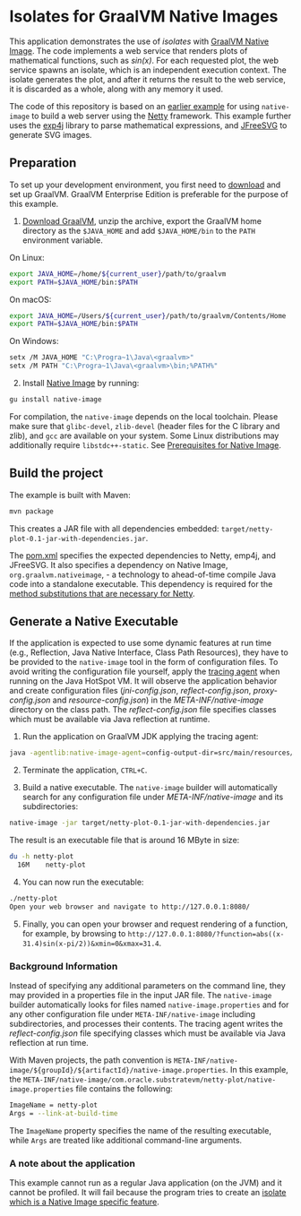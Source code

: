 # Isolates for GraalVM Native Images

This application demonstrates the use of _isolates_ with [GraalVM Native Image](https://www.graalvm.org/docs/reference-manual/native-image/).
The code implements a web service that renders plots of mathematical functions, such as _sin(x)_.
For each requested plot, the web service spawns an isolate, which is an independent execution context.
The isolate generates the plot, and after it returns the result to the web service, it is discarded as a whole, along with any memory it used.

The code of this repository is based on an [earlier example](https://github.com/cstancu/netty-native-demo) for using `native-image` to build a web server using the [Netty](http://netty.io/) framework.
This example further uses the [exp4j](https://www.objecthunter.net/exp4j/) library to parse mathematical expressions, and [JFreeSVG](http://www.jfree.org/jfreesvg/) to generate SVG images.

## Preparation

To set up your development environment, you first need to [download](http://www.graalvm.org/downloads/) and set up GraalVM.
GraalVM Enterprise Edition is preferable for the purpose of this example.

1. [Download GraalVM](https://www.graalvm.org/downloads/), unzip the archive, export the GraalVM home directory as the `$JAVA_HOME` and add `$JAVA_HOME/bin` to the `PATH` environment variable.

  On Linux:
  ```bash
  export JAVA_HOME=/home/${current_user}/path/to/graalvm
  export PATH=$JAVA_HOME/bin:$PATH
  ```
  On macOS:
  ```bash
  export JAVA_HOME=/Users/${current_user}/path/to/graalvm/Contents/Home
  export PATH=$JAVA_HOME/bin:$PATH
  ```
  On Windows:
  ```bash
  setx /M JAVA_HOME "C:\Progra~1\Java\<graalvm>"
  setx /M PATH "C:\Progra~1\Java\<graalvm>\bin;%PATH%"
  ```

2. Install [Native Image](https://www.graalvm.org/docs/reference-manual/native-image/#install-native-image) by running:
  ```bash
  gu install native-image
  ```

For compilation, the `native-image` depends on the local toolchain.
Please make sure that `glibc-devel`, `zlib-devel` (header files for the C library and zlib), and `gcc` are available on your system. Some Linux distributions may additionally require `libstdc++-static`.
See [Prerequisites for Native Image](https://www.graalvm.org/reference-manual/native-image/#prerequisites).

## Build the project

The example is built with Maven:

```bash
mvn package
```

This creates a JAR file with all dependencies embedded: `target/netty-plot-0.1-jar-with-dependencies.jar`.

The [pom.xml](pom.xml) specifies the expected dependencies to Netty, emp4j, and JFreeSVG.
It also specifies a dependency on Native Image, `org.graalvm.nativeimage`, - a technology to ahead-of-time compile Java code into a standalone executable.
This dependency is required for the [method substitutions that are necessary for Netty](https://github.com/cstancu/netty-native-demo).

## Generate a Native Executable

If the application is expected to use some dynamic features at run time (e.g., Reflection, Java Native Interface, Class Path Resources), they have to be provided to the `native-image` tool in the form of configuration files.
To avoid writing the configuration file yourself, apply the [tracing agent](https://www.graalvm.org/docs/reference-manual/native-image/#tracing-agent) when running on the Java HotSpot VM.
It will observe the application behavior and create configuration files (_jni-config.json_, _reflect-config.json_, _proxy-config.json_ and _resource-config.json_) in the _META-INF/native-image_ directory on the class path.
The _reflect-config.json_ file specifies classes which must be available via Java reflection at runtime.

1. Run the application on GraalVM JDK applying the tracing agent:
  ```bash
  java -agentlib:native-image-agent=config-output-dir=src/main/resources/META-INF/native-image -jar target/netty-plot-0.1-jar-with-dependencies.jar
  ```

2. Terminate the application, `CTRL+C`.

3. Build a native executable. The `native-image` builder will automatically search for any configuration file under _META-INF/native-image_ and its subdirectories:
  ```bash
  native-image -jar target/netty-plot-0.1-jar-with-dependencies.jar
  ```
  The result is an executable file that is around 16 MByte in size:
  ```bash
  du -h netty-plot
    16M    netty-plot
  ```

4. You can now run the executable:
```bash
./netty-plot
Open your web browser and navigate to http://127.0.0.1:8080/
```

5. Finally, you can open your browser and request rendering of a function, for example, by browsing to `http://127.0.0.1:8080/?function=abs((x-31.4)sin(x-pi/2))&xmin=0&xmax=31.4`.

### Background Information

Instead of specifying any additional parameters on the command line, they may provided in a properties file in the input JAR file.
The `native-image` builder automatically looks for files named `native-image.properties` and for any other configuration file under `META-INF/native-image` including subdirectories, and processes their contents.
The tracing agent writes the _reflect-config.json_ file specifying classes which must be available via Java reflection at run time.

With Maven projects, the path convention is `META-INF/native-image/${groupId}/${artifactId}/native-image.properties`.
In this example, the `META-INF/native-image/com.oracle.substratevm/netty-plot/native-image.properties` file contains the following:
```bash
ImageName = netty-plot
Args = --link-at-build-time
```
The `ImageName` property specifies the name of the resulting executable, while `Args` are treated like additional command-line arguments.

### A note about the application

This example cannot run as a regular Java application (on the JVM) and it cannot be profiled.
It will fail because the program tries to create an [isolate which is a Native Image specific feature](https://medium.com/graalvm/isolates-and-compressed-references-more-flexible-and-efficient-memory-management-for-graalvm-a044cc50b67e).
